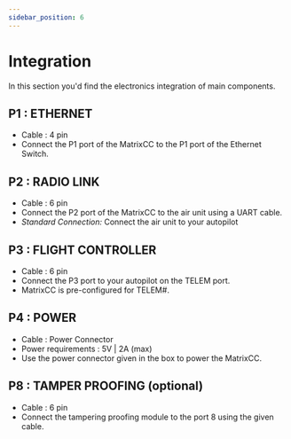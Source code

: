 ```yaml
---
sidebar_position: 6
---
```


# Integration

In this section you'd find the electronics integration of main components. 

## P1 : ETHERNET
- Cable : 4 pin
- Connect the P1 port of the MatrixCC to the P1 port of the Ethernet Switch. 

## P2 : RADIO LINK
- Cable : 6 pin
- Connect the P2 port of the MatrixCC to the air unit using a UART cable. 
- *Standard Connection:* Connect the air unit to your autopilot 

## P3 : FLIGHT CONTROLLER
- Cable : 6 pin
- Connect the P3 port to your autopilot on the TELEM port.
- MatrixCC is pre-configured for TELEM#.

## P4 : POWER
- Cable : Power Connector 
- Power requirements : 5V | 2A (max)
- Use the power connector given in the box to power the MatrixCC.

## P8 : TAMPER PROOFING (optional)
- Cable : 6 pin 
- Connect the tampering proofing module to the port 8 using the given cable. 